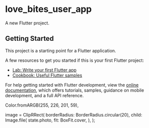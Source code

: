 # love_bites_user_app

A new Flutter project.

## Getting Started

This project is a starting point for a Flutter application.

A few resources to get you started if this is your first Flutter project:

- [Lab: Write your first Flutter app](https://docs.flutter.dev/get-started/codelab)
- [Cookbook: Useful Flutter samples](https://docs.flutter.dev/cookbook)

For help getting started with Flutter development, view the
[online documentation](https://docs.flutter.dev/), which offers tutorials,
samples, guidance on mobile development, and a full API reference.


Color.fromARGB(255, 226, 201, 59),


image = ClipRRect(
              borderRadius: BorderRadius.circular(20),
              child: Image.file(
                state.photo,
                fit: BoxFit.cover,
              ),
            );